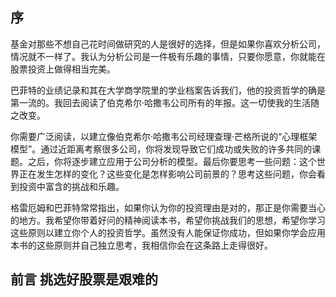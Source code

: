 ## 序

基金对那些不想自己花时间做研究的人是很好的选择，但是如果你喜欢分析公司，情况就不一样了。我认为分析公司是一件极有乐趣的事情，只要你愿意，你就能在股票投资上做得相当完美。

巴菲特的业绩记录和其在大学商学院里的学业档案告诉我们，他的投资哲学的确是第一流的。我回去阅读了伯克希尔·哈撒韦公司所有的年报。这一切使我的生活随之改变。

你需要广泛阅读，以建立像伯克希尔·哈撒韦公司经理查理·芒格所说的“心理框架模型”。通过近距离考察很多公司，你将发现导致它们成功或失败的许多共同的课题。之后，你将逐步建立应用于公司分析的模型。最后你要思考一些问题：这个世界正在发生怎样的变化？这些变化是怎样影响公司前景的？思考这些问题，你会看到投资中富含的挑战和乐趣。

格雷厄姆和巴菲特常常指出，如果你认为你的投资理由是对的，那正是你需要当心的地方。我希望你带着好问的精神阅读本书，希望你挑战我们的思想，希望你学习这些原则以建立你个人的投资哲学。虽然没有人能保证你成功，但如果你学会应用本书的这些原则并自己独立思考，我相信你会在这条路上走得很好。

## 前言 挑选好股票是艰难的
